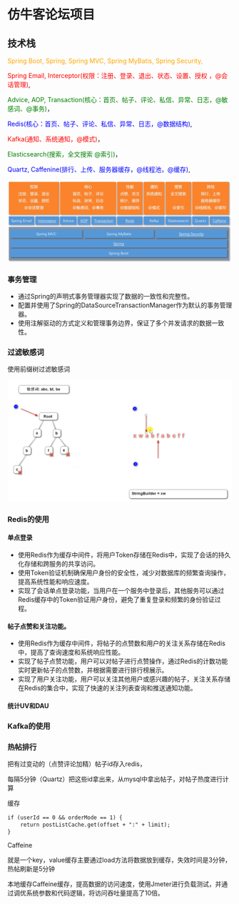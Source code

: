 # 仿牛客论坛项目

## 技术栈



<span style="color:orange;">Spring Boot, Spring, Spring MVC, Spring MyBatis, Spring Security, </span>

<span style="color:red;">Spring Email, Interceptor(权限：注册、登录、退出、状态、设置、授权 ，@会话管理)</span>,

<span style="color:green;">Advice, AOP, Transaction(核心：首页、帖子、评论、私信、异常、日志，@敏感词、@事务)</span>，

<span style="color:blue;">Redis(核心：首页、帖子、评论、私信、异常、日志，@数据结构)</span>,

<span style="color:red;">Kafka(通知、系统通知，@模式)</span>，

<span style="color:green;">Elasticsearch(搜索，全文搜索 @索引)</span>，

<span style="color:blue;">Quartz, Caffenine(排行、上传、服务器缓存，@线程池，@缓存)</span>,

![image-20230713113329166](./README.assets/image-20230713113329166.png)
### 事务管理
- 通过Spring的声明式事务管理器实现了数据的一致性和完整性。
- 配置并使用了Spring的DataSourceTransactionManager作为默认的事务管理器。
- 使用注解驱动的方式定义和管理事务边界，保证了多个并发请求的数据一致性。

### 过滤敏感词

使用前缀树过滤敏感词

![image-20230714222319926](./README.assets/image-20230714222319926.png)

### Redis的使用
#### 单点登录
- 使用Redis作为缓存中间件，将用户Token存储在Redis中，实现了会话的持久化存储和跨服务的共享访问。
- 使用Token验证机制确保用户身份的安全性，减少对数据库的频繁查询操作，提高系统性能和响应速度。
- 实现了会话单点登录功能，当用户在一个服务中登录后，其他服务可以通过Redis缓存中的Token验证用户身份，避免了重复登录和频繁的身份验证过程。
#### 帖子点赞和关注功能。
- 使用Redis作为缓存中间件，将帖子的点赞数和用户的关注关系存储在Redis中，提高了查询速度和系统响应性能。
-  实现了帖子点赞功能，用户可以对帖子进行点赞操作，通过Redis的计数功能实时更新帖子的点赞数，并根据需要进行排行榜展示。
-  实现了用户关注功能，用户可以关注其他用户或感兴趣的帖子，关注关系存储在Redis的集合中，实现了快速的关注列表查询和推送通知功能。 

#### 统计UV和DAU

### Kafka的使用

### 热帖排行

把有过变动的（点赞评论加精）帖子id存入redis，

每隔5分钟（Quartz）把这些id拿出来，从mysql中拿出帖子，对帖子热度进行计算

缓存

```
if (userId == 0 && orderMode == 1) {
    return postListCache.get(offset + ":" + limit);
}
```

Caffeine

就是一个key，value缓存主要通过load方法将数据放到缓存，失效时间是3分钟，热帖刷新是5分钟

本地缓存Caffeine缓存，提高数据的访问速度，使用Jmeter进行负载测试，并通过调优系统参数和代码逻辑，将访问吞吐量提高了10倍。

